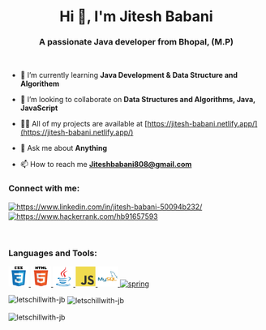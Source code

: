 


<h1 align="center">Hi 👋, I'm Jitesh Babani</h1>
<h3 align="center">A passionate Java developer from Bhopal, (M.P)</h3>
<div align = "center">
<img width="400" src="https://media3.giphy.com/media/HEURGne9Vj856oivkD/giphy.gif?cid=ecf05e47g3zmoy7tcva8m1xnapchgyfyu93xs4xwhmuv2885&rid=giphy.gif&ct=g" alt="">
</div>

- 🌱 I’m currently learning  **Java Development & Data Structure and Algorithem**

- 👯 I’m looking to collaborate on **Data Structures and Algorithms, Java, JavaScript**

- 👨‍💻 All of my projects are available at [https://jitesh-babani.netlify.app/](https://jitesh-babani.netlify.app/)

- 💬 Ask me about **Anything**

- 📫 How to reach me **Jiteshbabani808@gmail.com**

<h3 align="left">Connect with me:</h3>
<p align="left">
<a href="https://linkedin.com/in/https://www.linkedin.com/in/jitesh-babani-50094b232/" target="blank"><img align="center" src="https://raw.githubusercontent.com/rahuldkjain/github-profile-readme-generator/master/src/images/icons/Social/linked-in-alt.svg" alt="https://www.linkedin.com/in/jitesh-babani-50094b232/" height="30" width="40" /></a>
<a href="https://www.hackerrank.com/https://www.hackerrank.com/hb91657593" target="blank"><img align="center" src="https://raw.githubusercontent.com/rahuldkjain/github-profile-readme-generator/master/src/images/icons/Social/hackerrank.svg" alt="https://www.hackerrank.com/hb91657593" height="30" width="40" /></a>
</p>

<div align ="center" >
    <img src="https://media3.giphy.com/media/WUTywPPYZpdDChyBaZ/giphy.gif?cid=ecf05e47bvuxyx069j6olraxsozsl7q4o6fw1x46to8mtvlo&rid=giphy.gif&ct=g" alt="">
</div>

<h3 align="left">Languages and Tools:</h3>
<p align="left"> <a href="https://www.w3schools.com/css/" target="_blank" rel="noreferrer"> <img src="https://raw.githubusercontent.com/devicons/devicon/master/icons/css3/css3-original-wordmark.svg" alt="css3" width="40" height="40"/> </a> <a href="https://www.w3.org/html/" target="_blank" rel="noreferrer"> <img src="https://raw.githubusercontent.com/devicons/devicon/master/icons/html5/html5-original-wordmark.svg" alt="html5" width="40" height="40"/> </a> <a href="https://www.java.com" target="_blank" rel="noreferrer"> <img src="https://raw.githubusercontent.com/devicons/devicon/master/icons/java/java-original.svg" alt="java" width="40" height="40"/> </a> <a href="https://developer.mozilla.org/en-US/docs/Web/JavaScript" target="_blank" rel="noreferrer"> <img src="https://raw.githubusercontent.com/devicons/devicon/master/icons/javascript/javascript-original.svg" alt="javascript" width="40" height="40"/> </a> <a href="https://www.mysql.com/" target="_blank" rel="noreferrer"> <img src="https://raw.githubusercontent.com/devicons/devicon/master/icons/mysql/mysql-original-wordmark.svg" alt="mysql" width="40" height="40"/> </a> <a href="https://spring.io/" target="_blank" rel="noreferrer"> <img src="https://www.vectorlogo.zone/logos/springio/springio-icon.svg" alt="spring" width="40" height="40"/> </a> </p>

<p><img align="left" src="https://github-readme-stats.vercel.app/api/top-langs?username=letschillwith-jb&show_icons=true&locale=en&layout=compact" alt="letschillwith-jb" /></p>

<p>&nbsp;<img align="center" src="https://github-readme-stats.vercel.app/api?username=letschillwith-jb&show_icons=true&locale=en" alt="letschillwith-jb" /></p>

<p><img align="center" src="https://github-readme-streak-stats.herokuapp.com/?user=letschillwith-jb&" alt="letschillwith-jb" /></p>
